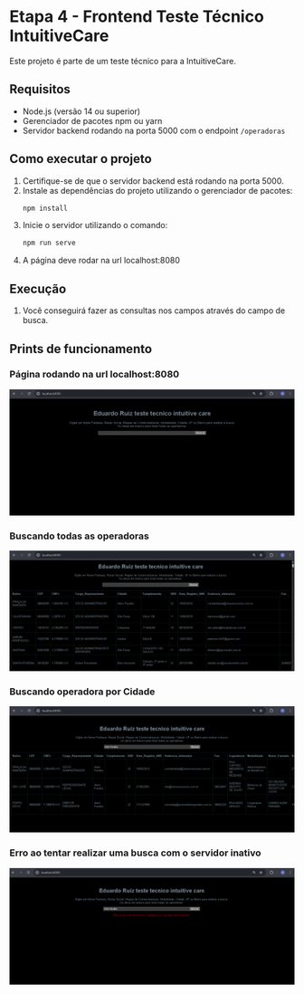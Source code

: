 # Etapa 4 - Frontend Teste Técnico IntuitiveCare

Este projeto é parte de um teste técnico para a IntuitiveCare.

## Requisitos

- Node.js (versão 14 ou superior)
- Gerenciador de pacotes npm ou yarn
- Servidor backend rodando na porta 5000 com o endpoint `/operadoras`

## Como executar o projeto

1. Certifique-se de que o servidor backend está rodando na porta 5000.
2. Instale as dependências do projeto utilizando o gerenciador de pacotes:
   ```bash
   npm install
   ```
3. Inicie o servidor utilizando o comando:
   ```bash
   npm run serve
   ```
4. A página deve rodar na url localhost:8080

## Execução
1. Você conseguirá fazer as consultas nos campos através do campo de busca.

## Prints de funcionamento
### Página rodando na url localhost:8080
![print1](prints/frontexec.png)
### Buscando todas as operadoras
![print1](prints/frontexec2.png)
### Buscando operadora por Cidade
![print1](prints/frontexec3.png)
### Erro ao tentar realizar uma busca com o servidor inativo
![print1](prints/frontexec4.png)